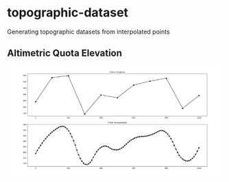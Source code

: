 # topographic-dataset

 Generating topographic datasets from interpolated points

## Altimetric Quota Elevation

![graphic_elevation](https://github.com/gmsmoreno/topographic-dataset/blob/main/elevation-graphic.JPG)
